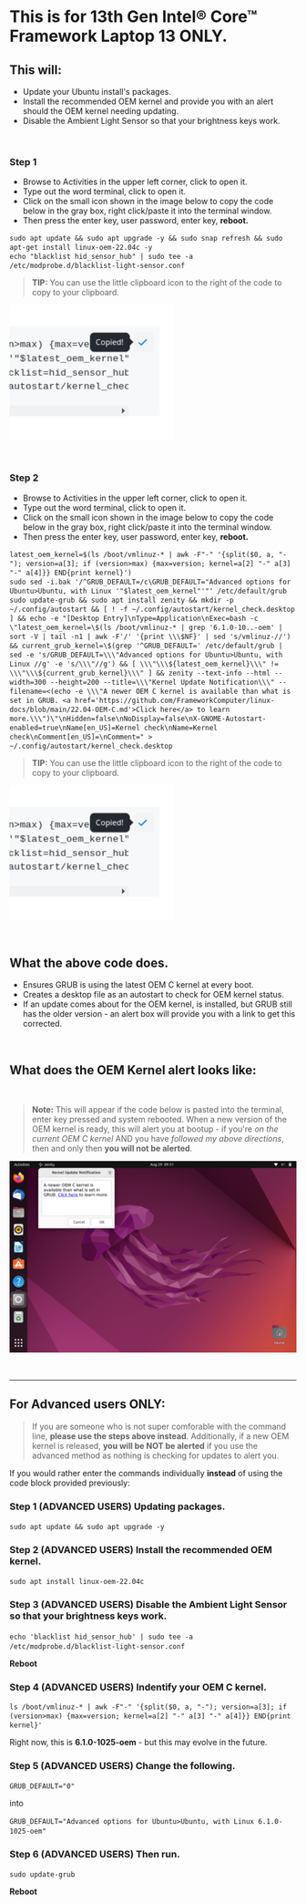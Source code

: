 # This is for 13th Gen Intel® Core™ Framework Laptop 13 ONLY.

## This will:

- Update your Ubuntu install's packages.
- Install the recommended OEM kernel and provide you with an alert should the OEM kernel needing updating.
- Disable the Ambient Light Sensor so that your brightness keys work.

&nbsp; &nbsp; &nbsp; &nbsp; 


### Step 1

- Browse to Activities in the upper left corner, click to open it.
- Type out the word terminal, click to open it.
- Click on the small icon shown in the image below to copy the code below in the gray box, right click/paste it into the terminal window.
- Then press the enter key, user password, enter key, **reboot.**

```
sudo apt update && sudo apt upgrade -y && sudo snap refresh && sudo apt-get install linux-oem-22.04c -y
echo "blacklist hid_sensor_hub" | sudo tee -a /etc/modprobe.d/blacklist-light-sensor.conf
```

> **TIP:** You can use the little clipboard icon to the right of the code to copy to your clipboard.

<p style="text-align: left"><img src="https://raw.githubusercontent.com/FrameworkComputer/linux-docs/main/copied.png" alt="Copy The Code Below Like This" title="Copy The Code Above Like This"></p>


&nbsp; &nbsp; &nbsp;


### Step 2

- Browse to Activities in the upper left corner, click to open it.
- Type out the word terminal, click to open it.
- Click on the small icon shown in the image below to copy the code below in the gray box, right click/paste it into the terminal window.
- Then press the enter key, user password, enter key, **reboot.**


```
latest_oem_kernel=$(ls /boot/vmlinuz-* | awk -F"-" '{split($0, a, "-"); version=a[3]; if (version>max) {max=version; kernel=a[2] "-" a[3] "-" a[4]}} END{print kernel}')
sudo sed -i.bak '/^GRUB_DEFAULT=/c\GRUB_DEFAULT="Advanced options for Ubuntu>Ubuntu, with Linux '"$latest_oem_kernel"'"' /etc/default/grub
sudo update-grub && sudo apt install zenity && mkdir -p ~/.config/autostart && [ ! -f ~/.config/autostart/kernel_check.desktop ] && echo -e "[Desktop Entry]\nType=Application\nExec=bash -c \"latest_oem_kernel=\$(ls /boot/vmlinuz-* | grep '6.1.0-10..-oem' | sort -V | tail -n1 | awk -F'/' '{print \\\$NF}' | sed 's/vmlinuz-//') && current_grub_kernel=\$(grep '^GRUB_DEFAULT=' /etc/default/grub | sed -e 's/GRUB_DEFAULT=\\\"Advanced options for Ubuntu>Ubuntu, with Linux //g' -e 's/\\\"//g') && [ \\\"\\\${latest_oem_kernel}\\\" != \\\"\\\${current_grub_kernel}\\\" ] && zenity --text-info --html --width=300 --height=200 --title=\\\"Kernel Update Notification\\\" --filename=<(echo -e \\\"A newer OEM C kernel is available than what is set in GRUB. <a href='https://github.com/FrameworkComputer/linux-docs/blob/main/22.04-OEM-C.md'>Click here</a> to learn more.\\\")\"\nHidden=false\nNoDisplay=false\nX-GNOME-Autostart-enabled=true\nName[en_US]=Kernel check\nName=Kernel check\nComment[en_US]=\nComment=" > ~/.config/autostart/kernel_check.desktop
```
> **TIP:** You can use the little clipboard icon to the right of the code to copy to your clipboard.

<p style="text-align: left"><img src="https://raw.githubusercontent.com/FrameworkComputer/linux-docs/main/copied.png" alt="Copy The Code Below Like This" title="Copy The Code Above Like This"></p>

&nbsp; &nbsp; &nbsp; &nbsp; 


## What the above code does.
- Ensures GRUB is using the latest OEM C kernel at every boot.
- Creates a desktop file as an autostart to check for OEM kernel status.
- If an update comes about for the OEM kernel, is installed, but GRUB still has the older version - an alert box will provide you with a link to get this corrected.

&nbsp; &nbsp; &nbsp; &nbsp; 

## What does the OEM Kernel alert looks like:
&nbsp; &nbsp;
> **Note:** This will appear if the code below is pasted into the terminal, enter key pressed and system rebooted.
When a new version of the OEM kernel is ready, this will alert you at bootup - if you're *on the current OEM C kernel* AND you have *followed my above directions*, then and only then **you will not be alerted**. 

![What does the OEM Kernel alert looks like](https://raw.githubusercontent.com/FrameworkComputer/linux-docs/main/3.png)

&nbsp; &nbsp; &nbsp; &nbsp; 


-----

## For Advanced users ONLY: 

> If you are someone who is not super comforable with the command line, **please use the steps above instead**.
> Additionally, if a new OEM kernel is released, **you will be NOT be alerted** if you use the advanced method as nothing is checking for updates to alert you.

If you would rather enter the commands individually **instead** of using the code block provided previously:


### Step 1 (ADVANCED USERS) Updating packages.
``sudo apt update && sudo apt upgrade -y``

### Step 2 (ADVANCED USERS) Install the recommended OEM kernel.
``sudo apt install linux-oem-22.04c``

### Step 3 (ADVANCED USERS) Disable the Ambient Light Sensor so that your brightness keys work.
``echo 'blacklist hid_sensor_hub' | sudo tee -a /etc/modprobe.d/blacklist-light-sensor.conf``

**Reboot**

### Step 4 (ADVANCED USERS) Indentify your OEM C kernel.

```
ls /boot/vmlinuz-* | awk -F"-" '{split($0, a, "-"); version=a[3]; if (version>max) {max=version; kernel=a[2] "-" a[3] "-" a[4]}} END{print kernel}'
```

Right now, this is **6.1.0-1025-oem** - but this may evolve in the future.



### Step 5 (ADVANCED USERS) Change the following.


``
GRUB_DEFAULT="0"
``

into

``
GRUB_DEFAULT="Advanced options for Ubuntu>Ubuntu, with Linux 6.1.0-1025-oem"
``


### Step 6 (ADVANCED USERS) Then run.
``sudo update-grub``

**Reboot**
